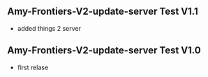 ## Amy-Frontiers-V2-update-server Test V1.1
- added things 2 server

## Amy-Frontiers-V2-update-server Test V1.0
- first relase
